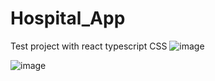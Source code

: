 # Hospital_App
Test project with react typescript CSS
![image](https://user-images.githubusercontent.com/124575074/223933179-ebb73e00-59ae-4047-8ff3-32625d662d17.png)


![image](https://user-images.githubusercontent.com/124575074/223933336-99d5f754-433c-4245-88c2-c7a66f19de47.png)
